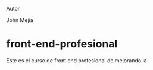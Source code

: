 
Autor

John Mejía

front-end-profesional
=====================

Este es el curso de front end profesional de mejorando.la
